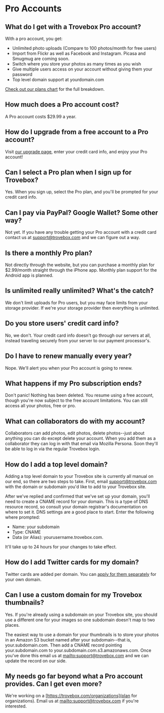 Pro Accounts
===========================

## What do I get with a Trovebox Pro account?
With a pro account, you get:

* Unlimited photo uploads (Compare to 100 photos/month for free users)
* Import from Flickr as well as Facebook and Instagram. Picasa and Smugmug are coming soon.
* Switch where you store your photos as many times as you wish
* Give multiple users access on your account without giving them your password
* Top level domain support at yourdomain.com

<a href="https://trovebox.com/plans">Check out our plans chart</a> for the full breakdown.

## How much does a Pro account cost?
A Pro account costs $29.99 a year.

## How do I upgrade from a free account to a Pro account?
Visit <a href="https://trovebox.com/upgrade">our upgrade page</a>, enter your credit card info, and enjoy your Pro account!

## Can I select a Pro plan when I sign up for Trovebox?
Yes. When you sign up, select the Pro plan, and you'll be prompted for your credit card info.

## Can I pay via PayPal? Google Wallet? Some other way?
Not yet. If you have any trouble getting your Pro account with a credit card contact us at [support@trovebox.com](mailto:support@trovebox.com) and we can figure out a way.

## Is there a monthly Pro plan?
Not directly through the website, but you can purchase a monthly plan for $2.99/month straight through the iPhone app. Monthly plan support for the Android app is planned.

## Is unlimited really unlimited? What's the catch?
We don't limit uploads for Pro users, but you may face limits from your storage provider. If we're your storage provider then everything is unlimited. 

## Do you store users' credit card info?
No, we don't. Your credit card info doesn't go through our servers at all, instead traveling securely from your server to our payment processor's.

## Do I have to renew manually every year?
Nope. We'll alert you when your Pro account is going to renew.

## What happens if my Pro subscription ends?
Don't panic! Nothing has been deleted. You resume using a free account, though you're now subject to the free account limitations. You can still access all your photos, free or pro.

## What can collaborators do with my account?
Collaborators can add photos, edit photos, delete photos--just about anything you can do except delete your account. When you add them as a collaborator they can log in with that email via Mozilla Persona. Soon they'll be able to 
log in via the regular Trovebox login.

## How do I add a top level domain?
Adding a top level domain to your Trovebox site is currently all manual on our end, so there are two steps to take. First, email <a href="mailto:support@trovebox.com">support@trovebox.com</a> with the domain or subdomain you'd like to add to your Trovebox site.

After we've replied and confirmed that we've set up your domain, you'll need to create a CNAME record for your domain. This is a type of DNS resource record, so consult your domain registrar's documentation on where to set it. DNS settings are a good place to start. Enter the following where prompted:

* Name: your subdomain
* Type:	CNAME
* Data (or Alias):	yourusername.trovebox.com.

It'll take up to 24 hours for your changes to take effect.

## How do I add Twitter cards for my domain?
Twitter cards are added per domain. You can <a href="https://dev.twitter.com/docs/cards">apply for them separately</a> for your own domain.

## Can I use a custom domain for my Trovebox thumbnails?
Yes. If you're already using a subdomain on your Trovebox site, you should use a different one for your images so one subdomain doesn't map to two places.

The easiest way to use a domain for your thumbnails is to store your photos in an Amazon S3 bucket named after your subdomain--that is, your.subdomain.com. Then add a CNAME record pointing your.subdomain.com to your.subdomain.com.s3.amazonaws.com. Once you've done this email us at [mailto:support@trovebox.com](support@trovebox.com) and we can update the record on our side.

## My needs go far beyond what a Pro account provides. Can I get even more?
We're working on a [https://trovebox.com/organizations](plan for organizations). Email us at [mailto:support@trovebox.com](support@trovebox.com) if you're interested.
